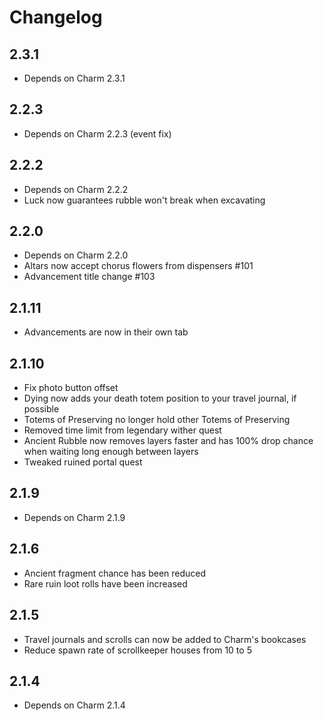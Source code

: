# Changelog

## 2.3.1
* Depends on Charm 2.3.1

## 2.2.3
* Depends on Charm 2.2.3 (event fix)

## 2.2.2
* Depends on Charm 2.2.2
* Luck now guarantees rubble won't break when excavating

## 2.2.0
* Depends on Charm 2.2.0
* Altars now accept chorus flowers from dispensers #101
* Advancement title change #103

## 2.1.11
* Advancements are now in their own tab

## 2.1.10
* Fix photo button offset
* Dying now adds your death totem position to your travel journal, if possible
* Totems of Preserving no longer hold other Totems of Preserving
* Removed time limit from legendary wither quest
* Ancient Rubble now removes layers faster and has 100% drop chance when waiting long enough between layers
* Tweaked ruined portal quest

## 2.1.9
* Depends on Charm 2.1.9

## 2.1.6
* Ancient fragment chance has been reduced
* Rare ruin loot rolls have been increased

## 2.1.5
* Travel journals and scrolls can now be added to Charm's bookcases
* Reduce spawn rate of scrollkeeper houses from 10 to 5

## 2.1.4
* Depends on Charm 2.1.4